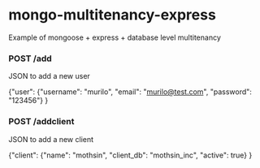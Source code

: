 # mongo-multitenancy-express
Example of mongoose + express + database level multitenancy

### POST /add
JSON to add a new user

{"user": {"username": "murilo", "email": "murilo@test.com", "password": "123456"} }


### POST /addclient
JSON to add a new client

{"client": {"name": "mothsin", "client_db": "mothsin_inc", "active": true} }
